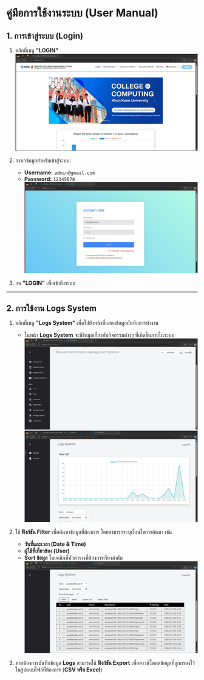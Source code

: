# คู่มือการใช้งานระบบ (User Manual)

## 1. การเข้าสู่ระบบ (Login)
1. คลิกที่เมนู **"LOGIN"**  
![Index Page](../img/index.jpg)


2. กรอกข้อมูลสำหรับเข้าสู่ระบบ:  
   - **Username:** `admin@gmail.com`  
   - **Password:** `12345678`  
![Login Page](../img/login.jpg)

3. กด **"LOGIN"** เพื่อเข้าถึงระบบ  

---

## 2. การใช้งาน Logs System  
1. คลิกที่เมนู **"Logs System"** เพื่อไปยังหน้าที่แสดงข้อมูลบันทึกการทำงาน  
   - ในหน้า **Logs System** จะมีข้อมูลเกี่ยวกับกิจกรรมต่างๆ ที่เกิดขึ้นภายในระบบ  
   ![Dashboard Page](../img/dashboardjpg.jpg)  
   ![Log System Page](../img/logsystem.jpg)  

2. ใช้ **ฟังก์ชัน Filter** เพื่อค้นหาข้อมูลที่ต้องการ โดยสามารถระบุเงื่อนไขการค้นหา เช่น  
   - **วันที่และเวลา (Date & Time)**  
   - **ผู้ใช้ที่เกี่ยวข้อง (User)**  
   - **Sort ข้อมูล** โดยคลิกที่หัวตารางที่ต้องการเรียงลำดับ  
   ![Filter Page](../img/filter.jpg)

3. หากต้องการบันทึกข้อมูล **Logs** สามารถใช้ **ฟังก์ชัน Export** เพื่อดาวน์โหลดข้อมูลที่ถูกกรองไว้ในรูปแบบไฟล์ที่ต้องการ (**CSV หรือ Excel**)  
